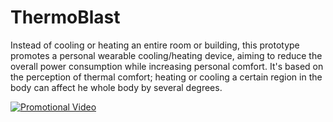# ThermoBlast
Instead of cooling or heating an entire room or building, this prototype promotes a personal wearable cooling/heating device, aiming to reduce the overall power consumption while increasing personal comfort. It's based on the perception of thermal comfort; heating or cooling a certain region in the body can affect he whole body by several degrees.

[![Promotional Video](https://img.youtube.com/vi/8y_JpxQx2G0&t=1s/0.jpg)](https://www.youtube.com/watch?v=8y_JpxQx2G0&t=1s)

